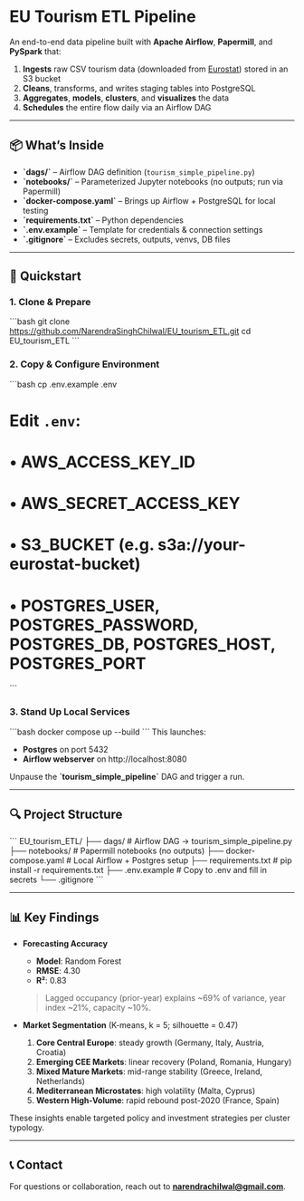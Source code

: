 # EU Tourism ETL Pipeline

An end-to-end data pipeline built with **Apache Airflow**, **Papermill**, and **PySpark** that:

1. **Ingests** raw CSV tourism data (downloaded from [Eurostat](https://ec.europa.eu/eurostat)) stored in an S3 bucket  
2. **Cleans**, transforms, and writes staging tables into PostgreSQL  
3. **Aggregates**, **models**, **clusters**, and **visualizes** the data  
4. **Schedules** the entire flow daily via an Airflow DAG  

---

## 📦 What’s Inside

- **\`dags/\`** – Airflow DAG definition (`tourism_simple_pipeline.py`)  
- **\`notebooks/\`** – Parameterized Jupyter notebooks (no outputs; run via Papermill)  
- **\`docker-compose.yaml\`** – Brings up Airflow + PostgreSQL for local testing  
- **\`requirements.txt\`** – Python dependencies  
- **\`.env.example\`** – Template for credentials & connection settings  
- **\`.gitignore\`** – Excludes secrets, outputs, venvs, DB files  

---

## 🚀 Quickstart

### 1. Clone & Prepare
\`\`\`bash
git clone https://github.com/NarendraSinghChilwal/EU_tourism_ETL.git
cd EU_tourism_ETL
\`\`\`

### 2. Copy & Configure Environment
\`\`\`bash
cp .env.example .env
# Edit `.env`:
#   • AWS_ACCESS_KEY_ID
#   • AWS_SECRET_ACCESS_KEY
#   • S3_BUCKET (e.g. s3a://your-eurostat-bucket)
#   • POSTGRES_USER, POSTGRES_PASSWORD, POSTGRES_DB, POSTGRES_HOST, POSTGRES_PORT
\`\`\`

### 3. Stand Up Local Services
\`\`\`bash
docker compose up --build
\`\`\`
This launches:
- **Postgres** on port 5432  
- **Airflow webserver** on http://localhost:8080  

Unpause the **\`tourism_simple_pipeline\`** DAG and trigger a run.

---

## 🔍 Project Structure

\`\`\`
EU_tourism_ETL/
├── dags/                    # Airflow DAG → tourism_simple_pipeline.py
├── notebooks/               # Papermill notebooks (no outputs)
├── docker-compose.yaml      # Local Airflow + Postgres setup
├── requirements.txt         # pip install -r requirements.txt
├── .env.example             # Copy to .env and fill in secrets
└── .gitignore
\`\`\`

---

## 📊 Key Findings

- **Forecasting Accuracy**  
  - **Model**: Random Forest  
  - **RMSE**: 4.30  
  - **R²**: 0.83  
  > Lagged occupancy (prior-year) explains ~69% of variance, year index ~21%, capacity ~10%.  

- **Market Segmentation** (K-means, k = 5; silhouette = 0.47)  
  1. **Core Central Europe**: steady growth (Germany, Italy, Austria, Croatia)  
  2. **Emerging CEE Markets**: linear recovery (Poland, Romania, Hungary)  
  3. **Mixed Mature Markets**: mid-range stability (Greece, Ireland, Netherlands)  
  4. **Mediterranean Microstates**: high volatility (Malta, Cyprus)  
  5. **Western High-Volume**: rapid rebound post-2020 (France, Spain)  

These insights enable targeted policy and investment strategies per cluster typology.

---

## 📞 Contact

For questions or collaboration, reach out to **narendrachilwal@gmail.com**.
